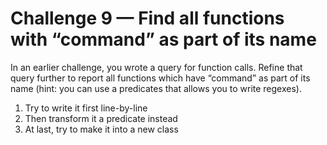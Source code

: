 # Challenge 9 — Find all functions with “command” as part of its name

In an earlier challenge, you wrote a query for function calls. Refine that query further to report all functions which have “command” as part of its name (hint: you can use a predicates that allows you to write regexes).

1. Try to write it first line-by-line
2. Then transform it a predicate instead
3. At last, try to make it into a new class

